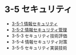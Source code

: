 # 3-5 セキュリティ

- [3-5-1 情報セキュリティ](3-5-1情報セキュリティ.md)
- [3-5-2 情報セキュリティ管理](3-5-2情報セキュリティ管理.md)
- 3-5-3 セキュリティ技術評価
- 3-5-4 情報セキュリティ対策
- 3-5-5 セキュリティ実装技術
